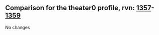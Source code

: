 ## Comparison for the theater0 profile, rvn: [1357](https://github.com/PRO100KatYT/FortniteProfileRevisions/tree/main/profiles/theater0/1357%20theater0.json)-[1359](https://github.com/PRO100KatYT/FortniteProfileRevisions/tree/main/profiles/theater0/1359%20theater0.json)

No changes
